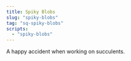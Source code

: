```yaml
---
title: Spiky Blobs
slug: "spiky-blobs"
tag: "sq-spiky-blobs"
scripts:
  - "spiky-blobs"
---
```


A happy accident when working on succulents.
